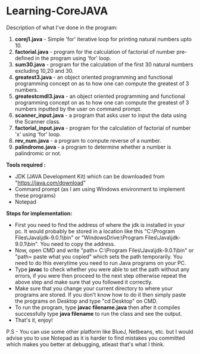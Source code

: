 # Learning-CoreJAVA
Description of what I've done in the program:

1) <b>corej1.java</b> - Simple 'for' iterative loop for printing natural numbers upto 10.
2) <b>factorial.java</b> - program for the calculation of factorial of number pre-defined in the program using 'for' loop.
3) <b>sum30.java</b> - program for the calculation of the first 30 natural numbers excluding 10,20 and 30.
4) <b>greatest3.java</b> - an object oriented programming and functional programming concept on as to how one can compute the greatest of 3 numbers. 
5) <b>greatestcmdl3.java</b> - an object oriented programming and functional programming concept on as to how one can compute the greatest of 3 numbers inputted by the user on command prompt. 
6) <b>scanner_input.java</b> - a program that asks user to input the data using the Scanner class.
7) <b>factorial_input.java</b> - program for the calculation of factorial of number 'x' using 'for' loop.
8) <b>rev_num.java</b> - a program to compute reverse of a number.
9) <b>palindrome.java</b> - a program to determine whether a number is palindromic or not.

<b>Tools required :</b> 
- JDK (JAVA Development Kit) which can be downloaded from "https://java.com/download"
- Command prompt (as I am using Windows environment to implement these programs)
- Notepad

<b>Steps for implementation:</b>
- First you need to find the address of where the jdk is installed in your pc. It would probably be stored in a location like this "C:\Program Files\Java\jdk-9.0.1\bin" or
  "WindowsDrive:\Program Files\Java\jdk-9.0.1\bin". You need to copy the address.
- Now, open CMD and write "path= C:\Program Files\Java\jdk-9.0.1\bin" or "path= paste what you copied" which sets the path temporarily. You need to do this everytime you need to run Java programs on your PC.
- Type <b>javac</b> to check whether you were able to set the path without any errors, if you were then proceed to the next step otherwise repeat the above step and make sure that you followed it correctly.
- Make sure that you change your current directory to where your programs are stored. If you don't know how to do it then simply paste the programs on Desktop and type "cd Desktop" on CMD.
- To run the program, type <b>javac filename.java</b> then after it compiles successfully type <b>java filename</b> to run the class and see the output.
- That's it, enjoy!

P.S - You can use some other platform like BlueJ, Netbeans, etc. but I would advise you to use Notepad as it is harder to find mistakes you
committed which makes you better at debugging, atleast that's what I think.



